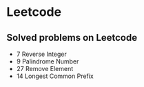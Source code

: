 # Leetcode
## Solved problems on Leetcode

 - 7 Reverse Integer
 - 9 Palindrome Number
 - 27 Remove Element
 - 14 Longest Common Prefix
